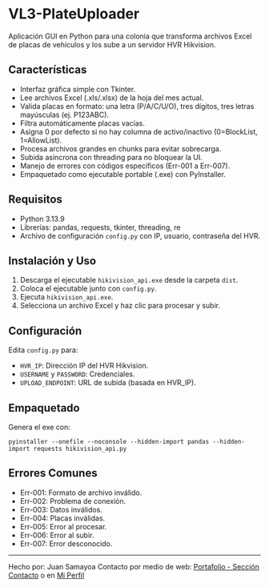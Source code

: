 # VL3-PlateUploader

Aplicación GUI en Python para una colonia que transforma archivos Excel de placas de vehículos y los sube a un servidor HVR Hikvision.

## Características

- Interfaz gráfica simple con Tkinter.
- Lee archivos Excel (.xls/.xlsx) de la hoja del mes actual.
- Valida placas en formato: una letra (P/A/C/U/O), tres dígitos, tres letras mayúsculas (ej. P123ABC).
- Filtra automáticamente placas vacías.
- Asigna 0 por defecto si no hay columna de activo/inactivo (0=BlockList, 1=AllowList).
- Procesa archivos grandes en chunks para evitar sobrecarga.
- Subida asíncrona con threading para no bloquear la UI.
- Manejo de errores con códigos específicos (Err-001 a Err-007).
- Empaquetado como ejecutable portable (.exe) con PyInstaller.

## Requisitos

- Python 3.13.9
- Librerías: pandas, requests, tkinter, threading, re
- Archivo de configuración `config.py` con IP, usuario, contraseña del HVR.

## Instalación y Uso

1. Descarga el ejecutable `hikivision_api.exe` desde la carpeta `dist`.
2. Coloca el ejecutable junto con `config.py`.
3. Ejecuta `hikivision_api.exe`.
4. Selecciona un archivo Excel y haz clic para procesar y subir.

## Configuración

Edita `config.py` para:

- `HVR_IP`: Dirección IP del HVR Hikvision.
- `USERNAME` y `PASSWORD`: Credenciales.
- `UPLOAD_ENDPOINT`: URL de subida (basada en HVR_IP).

## Empaquetado

Genera el exe con:

```
pyinstaller --onefile --noconsole --hidden-import pandas --hidden-import requests hikivision_api.py
```

## Errores Comunes

- Err-001: Formato de archivo inválido.
- Err-002: Problema de conexión.
- Err-003: Datos inválidos.
- Err-004: Placas inválidas.
- Err-005: Error al procesar.
- Err-006: Error al subir.
- Err-007: Error desconocido.

---

Hecho por: Juan Samayoa
Contacto por medio de web: [Portafolio - Sección Contacto](https://juan-samayoa.is-a.dev) o en [Mi Perfil](https://github.com/JuanSamayoa)
